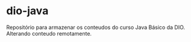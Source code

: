 # dio-java
Repositório para armazenar os conteudos do curso Java Básico da DIO.
Alterando conteudo remotamente.